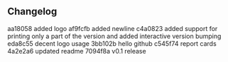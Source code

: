## Changelog

aa18058 added logo
af9fcfb added newline
c4a0823 added support for printing only a part of the version and added interactive version bumping
eda8c55 decent logo usage
3bb102b hello github
c545f74 report cards
4a2e2a6 updated readme
7094f8a v0.1 release
